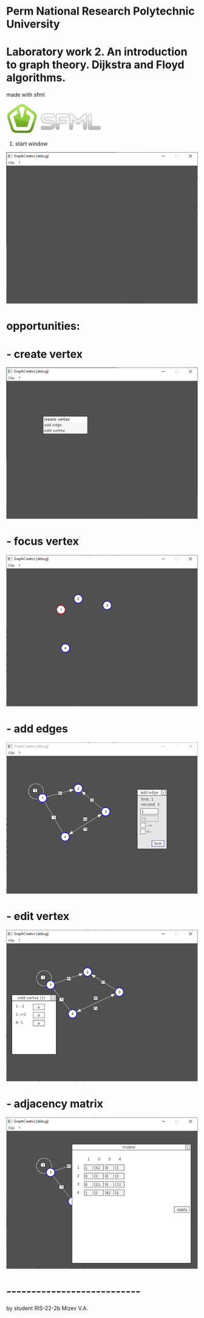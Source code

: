 # Perm National Research Polytechnic University
# Laboratory work 2. An introduction to graph theory. Dijkstra and Floyd algorithms.

made with sfml

<img width=252 height=81 src="./pic/logo.png">

1. start window

<img src="./pic/image4.png">

# opportunities:

# - create vertex

<img src="./pic/image5.png">

# - focus vertex

<img src="./pic/image6.png">

# - add edges

<img src="./pic/image8.png">

# - edit vertex

<img src="./pic/image9.png">

# - adjacency matrix

<img src="./pic/image10.png">

# ---------------------------

by student RIS-22-2b Mizev V.A.

